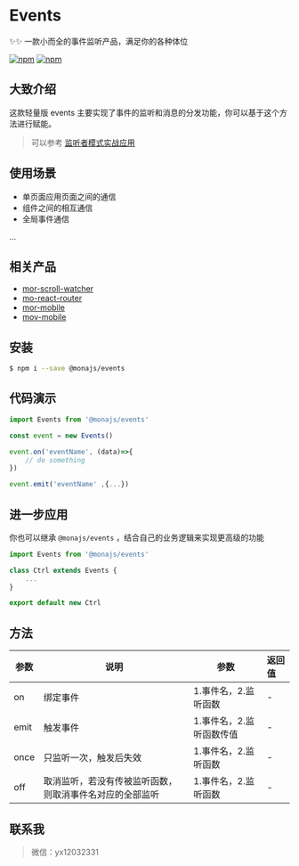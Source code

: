 # Events

✨✨ 一款小而全的事件监听产品，满足你的各种体位

[![npm](https://img.shields.io/npm/v/@monajs/events.svg?style=flat-square)](https://www.npmjs.com/package/@monajs/events) [![npm](https://img.shields.io/npm/dt/@monajs/events.svg?style=flat-square)](https://www.npmjs.com/package/@monajs/events)

## 大致介绍

这款轻量版 events 主要实现了事件的监听和消息的分发功能，你可以基于这个方法进行赋能。
> 可以参考 [监听者模式实战应用](https://github.com/func-star/blog/issues/23)

## 使用场景

- 单页面应用页面之间的通信
- 组件之间的相互通信
- 全局事件通信

...

## 相关产品

- [mor-scroll-watcher](https://github.com/func-star/mor-scroll-watcher)
- [mo-react-router](https://github.com/func-star/mo-react-router)
- [mor-mobile](https://github.com/func-star/mor-mobile)
- [mov-mobile](https://github.com/func-star/mov-mobile)

## 安装

```bash
$ npm i --save @monajs/events
```


## 代码演示

```js
import Events from '@monajs/events'

const event = new Events()

event.on('eventName', (data)=>{
	// do something
})

event.emit('eventName' ,{...})
```

## 进一步应用

你也可以继承 `@monajs/events` ，结合自己的业务逻辑来实现更高级的功能

```js
import Events from '@monajs/events'

class Ctrl extends Events {
	...
}

export default new Ctrl

```

## 方法

| 参数 | 说明 | 参数 | 返回值 |
| --- | --- | --- | :-- |
| on | 绑定事件 | 1.事件名，2.监听函数 | - |
| emit | 触发事件 | 1.事件名，2.监听函数传值 | - |
| once | 只监听一次，触发后失效 | 1.事件名，2.监听函数 | - |
| off | 取消监听，若没有传被监听函数，则取消事件名对应的全部监听 | 1.事件名，2.监听函数 | - |

## 联系我
> 微信：yx12032331

